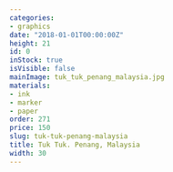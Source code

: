 ```yaml
---
categories:
- graphics
date: "2018-01-01T00:00:00Z"
height: 21
id: 0
inStock: true
isVisible: false
mainImage: tuk_tuk_penang_malaysia.jpg
materials:
- ink
- marker
- paper
order: 271
price: 150
slug: tuk-tuk-penang-malaysia
title: Tuk Tuk. Penang, Malaysia
width: 30
---
```


